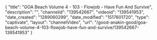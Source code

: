 {
    "title": "GOA Beach Volume 4 - 103 - Flowjob - Have Fun And Survive",
    "description": "",
    "channelid": "139542667",
    "videoid": "139541953",
    "date_created": "1289060299",
    "date_modified": "1517601720",
    "type": "captivate",
    "layout": "channelVideo",
    "url": "\/good-anakin-good\/goa-beach-volume-4-103-flowjob-have-fun-and-survive\/139542667-139541953"
}
